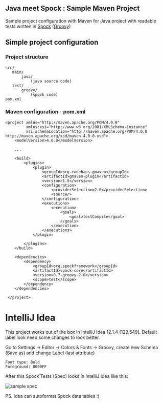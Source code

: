 Java meet Spock : Sample Maven Project
---------------------------------------

Sample project configuration with Maven for Java project with readable tests written in [Spock](https://code.google.com/p/spock/) ([Groovy](http://groovy.codehaus.org/))


Simple project configuration
----------------------------

### Project structure

    src/
       main/
           java/
               (java source code)
       test/
           groovy/
               (spock code)
    pom.xml


### Maven configuration - pom.xml

    <project xmlns="http://maven.apache.org/POM/4.0.0"
             xmlns:xsi="http://www.w3.org/2001/XMLSchema-instance"
             xsi:schemaLocation="http://maven.apache.org/POM/4.0.0 http://maven.apache.org/xsd/maven-4.0.0.xsd">
        <modelVersion>4.0.0</modelVersion>

        ...

        <build>
            <plugins>
                <plugin>
                    <groupId>org.codehaus.gmaven</groupId>
                    <artifactId>gmaven-plugin</artifactId>
                    <version>1.5</version>
                    <configuration>
                        <providerSelection>2.0</providerSelection>
                        <source/>
                    </configuration>
                    <executions>
                        <execution>
                            <goals>
                                <goal>testCompile</goal>
                            </goals>
                        </execution>
                    </executions>
                </plugin>

            </plugins>
        </build>

        <dependencies>
            <dependency>
                <groupId>org.spockframework</groupId>
                <artifactId>spock-core</artifactId>
                <version>0.7-groovy-2.0</version>
                <scope>test</scope>
            </dependency>
        </dependencies>

     </project>

IntelliJ Idea
=============

This project works out of the box in IntelliJ Idea 12.1.4 (129.549). Default label look need some changes to look better.

Go to Settings -> Editor -> Colors & Fonts -> Groovy, create new Schema (Save as) and change Label (last attribute)

    Font type: Bold
    Foreground: 0000FF


After this Spock Tests (Spec) looks in IntelliJ Idea like this:

![sample spec](https://github.com/mariuszs/java-spock-test-sample/raw/master/spec.png "Sample Spec")

PS. Idea can autoformat Spock data tables :)
